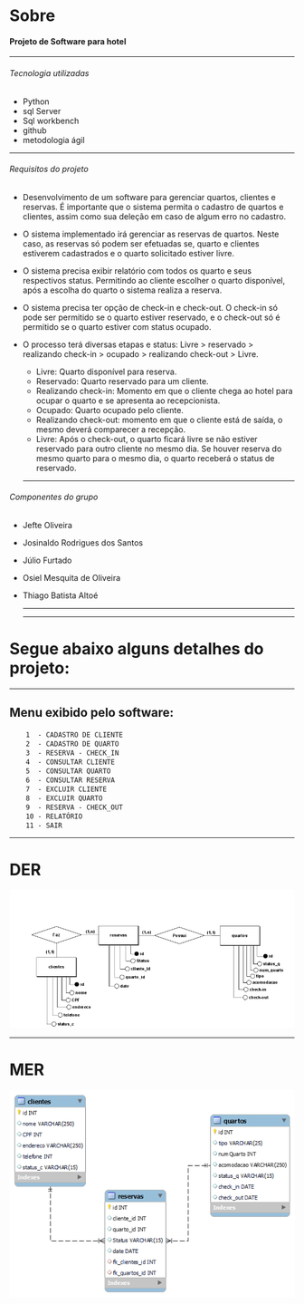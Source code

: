 # Sobre

#### Projeto de Software para hotel

---

###### Tecnologia utilizadas

- Python
- sql Server
- Sql workbench
- github
- metodologia ágil

---

###### Requisitos do projeto

- Desenvolvimento de um software para gerenciar quartos, clientes e reservas. É importante que o sistema permita o cadastro de quartos e clientes, assim como sua deleção em caso de algum erro no cadastro.

- O sistema implementado irá gerenciar as reservas de quartos. Neste caso, as reservas só podem ser efetuadas se, quarto e clientes estiverem cadastrados e o quarto solicitado estiver livre.

- O sistema precisa exibir relatório com todos os quarto e seus respectivos status. Permitindo ao cliente escolher o quarto disponível, após a escolha do quarto o sistema realiza a reserva.

- O sistema precisa ter opção de check-in e check-out. O check-in só pode ser permitido se o quarto estiver reservado, e o check-out só é permitido se o quarto estiver com status ocupado. 

- O processo terá diversas etapas e status: Livre > reservado > realizando check-in > ocupado > realizando check-out > Livre.

  - Livre: Quarto disponível para reserva.
  - Reservado: Quarto reservado para um cliente.
  - Realizando check-in: Momento em que o cliente chega ao hotel para ocupar o quarto e se apresenta ao recepcionista.
  - Ocupado: Quarto ocupado pelo cliente.
  - Realizando check-out: momento em que o cliente está de saída, o mesmo deverá comparecer a recepção.
  - Livre: Após o check-out, o quarto ficará livre se não estiver reservado para outro cliente no mesmo dia. Se houver reserva do mesmo quarto para o mesmo dia, o quarto receberá o status de reservado.

  ---

###### Componentes do grupo


- Jefte Oliveira
- Josinaldo Rodrigues dos Santos
- Júlio Furtado
- Osiel Mesquita de Oliveira
- Thiago Batista Altoé

  ---

  ---

# Segue abaixo alguns detalhes do projeto:
  ---

## Menu exibido pelo software:

        1  - CADASTRO DE CLIENTE
        2  - CADASTRO DE QUARTO
        3  - RESERVA - CHECK_IN
        4  - CONSULTAR CLIENTE
        5  - CONSULTAR QUARTO
        6  - CONSULTAR RESERVA
        7  - EXCLUIR CLIENTE
        8  - EXCLUIR QUARTO
        9  - RESERVA - CHECK_OUT
        10 - RELATÓRIO
        11 - SAIR

  
  ---

# DER

![DER do bando de dados](https://github.com/naldojrs/deversitech._pousada/blob/pousada/banco_dados/derPousada.png?raw=true)

  
  ---
# MER

![MER do bando de dados](https://github.com/naldojrs/deversitech._pousada/blob/pousada/banco_dados/merPousada.png?raw=true)




